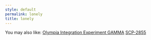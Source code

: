 ```yaml
---
style: default
permalink: lonely
title: lonely
---
```

You may also like:
[Olympia Integration Experiment GAMMA](http://scp-wiki.net/olympia-integration-experiment-gamma)
[SCP-2855](http://scp-wiki.net/scp-2855)